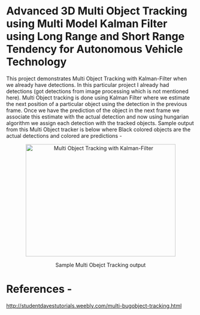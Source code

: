 # Advanced 3D Multi Object Tracking using Multi Model Kalman Filter using Long Range and Short Range Tendency for Autonomous Vehicle Technology

This project demonstrates Multi Object Tracking with Kalman-Filter when we already have detections. In this particular project I already had detections (got detections from image processing which is not mentioned here). Multi Object tracking is done using Kalman Filter where we estimate the next position of a particular object using the detection in the previous frame. Once we have the prediction of the object in the next frame we associate this estimate with the actual detection and now using hungarian algorithm we assign each detection with the tracked objects. Sample output from this Multi Object tracker is below where Black colored objects are the actual detections and colored are predictions -

<p align="center">
  <img src="Multi-Object-Tracking.gif" alt="Multi Object Tracking with Kalman-Filter" height="300" width="400" />
  <p align="center">Sample Multi Obejct Tracking output</p>
</p>

# References -
http://studentdavestutorials.weebly.com/multi-bugobject-tracking.html

